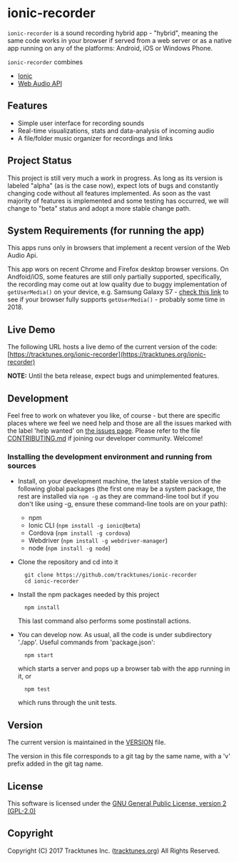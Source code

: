 # ionic-recorder

`ionic-recorder` is a sound recording hybrid app - "hybrid", meaning the same code works in your browser if served from a web server or as a native app running on any of the platforms: Android, iOS or Windows Phone.

`ionic-recorder` combines
* [Ionic](http://ionicframework.com/docs/v2/)
* [Web Audio API](
        https://developer.mozilla.org/en-US/docs/Web/API/Web_Audio_API)

## Features
* Simple user interface for recording sounds
* Real-time visualizations, stats and data-analysis of incoming audio
* A file/folder music organizer for recordings and links

## Project Status

This project is still very much a work in progress. As long as its
version is labeled "alpha" (as is the case now), expect lots of bugs
and constantly changing code without all features implemented.  As
soon as the vast majority of features is implemented and some testing
has occurred, we will change to "beta" status and adopt a more stable
change path.

## System Requirements (for running the app)

This apps runs only in browsers that implement
a recent version of the Web Audio Api.

This app wors on recent Chrome and Firefox desktop browser versions.
On Andfoid/iOS, some features are still only partially supported,
specifically, the recording may come out at low quality due to buggy
implementation of `getUserMedia()` on your device, e.g. Samsung Galaxy
S7 - [check this link](http://caniuse.com/#feat=stream) to see if your
browser fully supports `getUserMedia()` - probably some time in
2018.

## Live Demo
The following URL hosts a live demo of the current version of the code:
[https://tracktunes.org/ionic-recorder](https://tracktunes.org/ionic-recorder)

**NOTE:** Until the beta release, expect bugs and 
unimplemented features.

## Development

Feel free to work on whatever you like, of course - but there are specific
places where we feel we need help and those are all the issues marked with
the label 'help wanted' on [the issues page](
        https://github.com/tracktunes/ionic-recorder/issues).
Please refer to the file [CONTRIBUTING.md](
    https://github.com/tracktunes/ionic-recorder/blob/master/CONTRIBUTING.md)
if joining our developer community. Welcome!

### Installing the development environment and running from sources
* Install, on your development machine, the latest stable version of
the following global packages (the first one may be a system package,
the rest are installed via `npm -g` as they are command-line tool but
if you don't like using -g, ensure these command-line tools are on
your path):
  * npm
  * Ionic CLI (`npm install -g ionic@beta`)
  * Cordova (`npm install -g cordova`)
  * Webdriver (`npm install -g webdriver-manager`)
  * node (`npm install -g node`)
* Clone the repository and cd into it

        git clone https://github.com/tracktunes/ionic-recorder
        cd ionic-recorder
* Install the npm packages needed by this project

        npm install
  This last command also performs some postinstall actions.

* You can develop now. As usual, all the code is
under subdirectory './app'. Useful commands from 'package.json': 

        npm start
  which starts a server and pops up a browser tab with the app running in it, or

        npm test
  which runs through the unit tests.

## Version
The current version is maintained in the
[VERSION](https://github.com/tracktunes/ionic-recorder/blob/master/VERSION)
file.

The version in this file corresponds to a git tag by the same name,
with a 'v' prefix added in the git tag name.

## License

This software is licensed under the [GNU General Public License, version 2 (GPL-2.0)](https://opensource.org/licenses/GPL-2.0)

## Copyright

Copyright (C) 2017 Tracktunes Inc. ([tracktunes.org](https://tracktunes.org))
All Rights Reserved.
